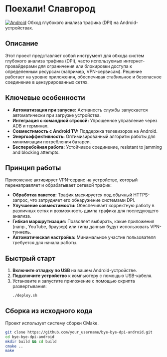 # Поехали! Славгород
[![Android](https://img.shields.io/badge/Android-5.0%2B-brightgreen)](https://www.android.com)
Обход глубокого анализа трафика (DPI) на Android-устройствах.

## Описание

Этот проект представляет собой инструмент для обхода систем глубокого анализа трафика (DPI), часто используемых интернет-провайдерами для ограничения или блокировки доступа к определенным ресурсам (например, VPN-сервисам). Решение работает на уровне приложения, обеспечивая стабильное и безопасное соединение в цензурированных сетях.

## Ключевые особенности

- **Автоматизация при запуске:** Активность службы запускается автоматически при загрузке устройства.
- **Интеграция с командной строкой:** Упрощенное управление через ADB и терминал.
- **Совместимость с Android TV:** Поддержка телевизоров на Android.
- **Энергоэффективность:** Оптимизированный алгоритм работы для минимизации потребления батареи.
- **Бесперебойная работа:** Устойчивое соединение, resistant to jamming and blocking attempts.

## Принцип работы

Приложение активирует VPN-сервис на устройстве, который перенаправляет и обрабатывает сетевой трафик:
- **Обработка пакетов:** Трафик маскируется под обычный HTTPS-запрос, что затрудняет его обнаружение системами DPI.
- **Улучшение совместимости:** Обеспечивает корректную работу в различных сетях и возможность дампа трафика для последующего анализа.
- **Гибкая маршрутизация:** Позволяет выбирать, какие приложения (напр., YouTube, браузер) или типы данных будут использовать VPN-туннель.
- **Автоматическая настройка:** Минимальное участие пользователя требуется для начала работы.

## Быстрый старт

1.  **Включите отладку по USB** на вашем Android-устройстве.
2.  **Подключите устройство** к компьютеру с помощью USB-кабеля.
3.  Установите и запустите приложение с помощью скрипта развертывания:
    ```bash
    ./deploy.sh
    ```

## Сборка из исходного кода

Проект использует систему сборки CMake.

```bash
git clone https://github.com/your_username/bye-bye-dpi-android.git
cd bye-bye-dpi-android
mkdir build && cd build
cmake ..
make
